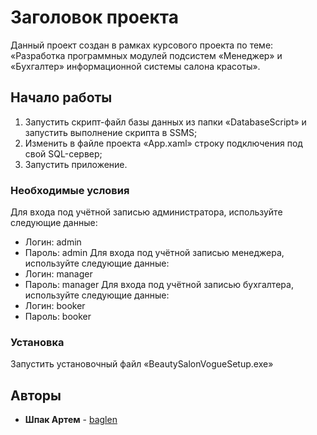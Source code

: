 # Заголовок проекта

Данный проект создан в рамках курсового проекта по теме: «Разработка программных модулей подсистем «Менеджер» и 	
	«Бухгалтер» информационной системы салона красоты».
  
## Начало работы

1. Запустить скрипт-файл базы данных из папки «DatabaseScript» и запустить выполнение скрипта в SSMS;
2. Изменить в файле проекта «App.xaml» строку подключения под свой SQL-сервер;
3. Запустить приложение.

### Необходимые условия

Для входа под учётной записью администратора, используйте следующие данные:
  - Логин: admin
  - Пароль: admin
Для входа под учётной записью менеджера, используйте следующие данные:
  - Логин: manager
  - Пароль: manager
Для входа под учётной записью бухгалтера, используйте следующие данные:
  - Логин: booker
  - Пароль: booker
  
### Установка

Запустить установочный файл «BeautySalonVogueSetup.exe»

## Авторы

* **Шпак Артем**  - [baglen](https://github.com/baglen)
